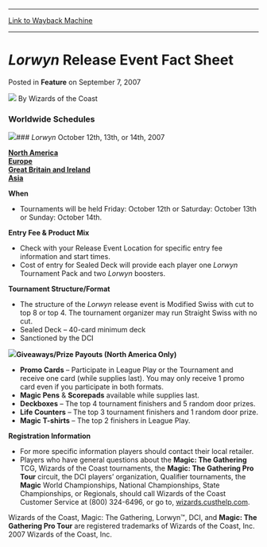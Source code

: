 
---
[Link to Wayback Machine](https://web.archive.org/web/20211028220404/https://magic.wizards.com/en/articles/archive/lorwyn-release-event-fact-sheet-2007-09-07)

[_metadata_:author]:- "Wizards of the Coast"
[_metadata_:description]:- "Worldwide Schedules Lorwyn October 12th, 13th, or 14th, 2007 North America Europe Great Britain and Ireland Asia When Tournaments will be held Friday: October 12th or Saturday: October 13th or Sunday: October 14th. Entry Fee & Product Mix Check with your Release Event Location for specific entry fee information and start times. Cost of entry for Sealed Deck will provide each"
[_metadata_:generator]:- "Drupal 7 (http://drupal.org)"
[_metadata_:node]:- "641916"
[_metadata_:publish_date]:- "2007-09-07"
[_metadata_:source]:- "div-main-content"
[_metadata_:title]:- "Lorwyn Release Event Fact Sheet"
[_metadata_:wayback_capture_timestamp]:- "2021-10-28 22:04:04"
[_metadata_:wayback_raw_url]:- "https://web.archive.org/web/20211028220404id_/https://magic.wizards.com/en/articles/archive/lorwyn-release-event-fact-sheet-2007-09-07"
[_metadata_:wayback_url]:- "https://magic.wizards.com/en/articles/archive/lorwyn-release-event-fact-sheet-2007-09-07"
---


*Lorwyn* Release Event Fact Sheet
=================================



 Posted in **Feature**
 on September 7, 2007 






![](https://media.magic.wizards.com/styles/auth_small/public/images/person/wizards_author.jpg)
By Wizards of the Coast












### Worldwide Schedules


![](https://media.magic.wizards.com/image_legacy_migration/magic/images/tournamentcenter/2007/lorwyn_300.jpg)### *Lorwyn*
October 12th, 13th, or 14th, 2007


[**North America**](/en/articles/archive/lorwyn-releases-north-america-2007-09-13)  
[**Europe**](http://archive.wizards.com/Magic/Magazine/Article.aspx?x=mtgcom/events/releases-eu)  
[**Great Britain and Ireland**](http://archive.wizards.com/Magic/Magazine/Article.aspx?x=mtgcom/events/releases-uk)  
[**Asia**](/en/articles/archive/lorwyn-releases-2007-10-03)  



**When**
* Tournaments will be held Friday: October 12th or Saturday: October 13th or Sunday: October 14th.

**Entry Fee & Product Mix**


* Check with your Release Event Location for specific entry fee information and start times.
* Cost of entry for Sealed Deck will provide each player one *Lorwyn* Tournament Pack and two *Lorwyn*  boosters.

**Tournament Structure/Format**


* The structure of the *Lorwyn* release event is Modified Swiss with cut to top 8 or top 4. The tournament organizer may run Straight Swiss with no cut.
* Sealed Deck – 40-card minimum deck
* Sanctioned by the DCI

![](https://media.magic.wizards.com/image_legacy_migration/magic/images/tournamentcenter/2007/lor_release.jpg)**Giveaways/Prize Payouts (North America Only)**


* **Promo Cards** – Participate in League Play or the Tournament and receive one card (while supplies last). You may only receive 1 promo card even if you participate in both formats.
* **Magic Pens** & **Scorepads** available while supplies last.
* **Deckboxes** – The top 4 tournament finishers and 5 random door prizes.
* **Life Counters** – The top 3 tournament finishers and 1 random door prize.
* **Magic T-shirts** – The top 2 finishers in League Play.

**Registration Information**


* For more specific information players should contact their local retailer.
* Players who have general questions about the **Magic: The Gathering** TCG, Wizards of the Coast tournaments, the **Magic: The Gathering Pro Tour** circuit, the DCI players’ organization, Qualifier tournaments, the **Magic** World Championships, National Championships, State Championships, or Regionals, should call Wizards of the Coast Customer Service at (800) 324-6496, or go to, [wizards.custhelp.com](http://wizards.custhelp.com).

Wizards of the Coast, Magic: The Gathering, Lorwyn™, DCI, and **Magic: The Gathering Pro Tour** are registered trademarks of Wizards of the Coast, Inc. 2007 Wizards of the Coast, Inc.








